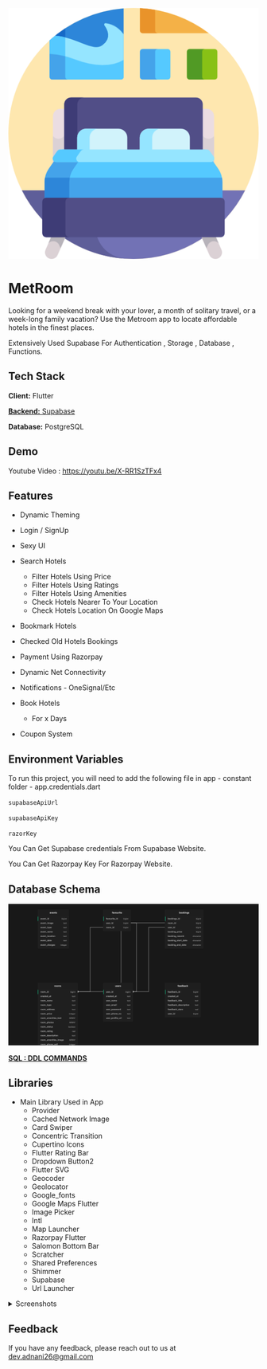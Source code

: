 <p align="center">
  <img src="https://raw.githubusercontent.com/Dev-Adnani/MetRoom-Flutter/main/assets/logo/logo.png" />
</p>

# MetRoom
 
Looking for a weekend break with your lover, a month of solitary travel, or a week-long family vacation? Use the Metroom app to locate affordable hotels in the finest places. 

Extensively Used Supabase For Authentication , Storage , Database , Functions.

## Tech Stack

**Client:** Flutter

[**Backend:** Supabase](https://supabase.com/)

**Database:** PostgreSQL

## Demo

Youtube Video : https://youtu.be/X-RR1SzTFx4

## Features

  - Dynamic Theming
  - Login / SignUp
  - Sexy UI

- Search Hotels
  - Filter Hotels Using Price
  - Filter Hotels Using Ratings
  - Filter Hotels Using Amenities
  - Check Hotels Nearer To Your Location
  - Check Hotels Location On Google Maps

- Bookmark Hotels
- Checked Old Hotels Bookings
- Payment Using Razorpay

- Dynamic Net Connectivity
- Notifications - OneSignal/Etc

- Book Hotels
  - For x Days
- Coupon System

## Environment Variables

To run this project, you will need to add the following file in app - constant folder - app.credentials.dart

`supabaseApiUrl`

`supabaseApiKey`

`razorKey`

You Can Get Supabase credentials From Supabase Website.

You Can Get Razorpay Key For Razorpay Website.

## Database Schema

<p align="center">
  <img src="https://github.com/Dev-Adnani/MetRoom-Flutter/blob/main/screenshots/db_schema.png" />
</p>

[**SQL : DDL COMMANDS**](https://github.com/Dev-Adnani/MetRoom-Flutter/blob/main/db_create.sql)

## Libraries

- Main Library Used in App 
    - Provider
    - Cached Network Image
    - Card Swiper
    - Concentric Transition
    - Cupertino Icons
    - Flutter Rating Bar
    - Dropdown Button2
    - Flutter SVG
    - Geocoder
    - Geolocator
    - Google_fonts
    - Google Maps Flutter
    - Image Picker
    - Intl
    - Map Launcher
    - Razorpay Flutter
    - Salomon Bottom Bar
    - Scratcher
    - Shared Preferences
    - Shimmer
    - Supabase
    - Url Launcher
    
<details>
  <summary>Screenshots </summary>
    
Screen 1               |  Screen 2  | Screen 3                            
:-------------------------:|:-------------------------:|:-------------------------:
![](https://github.com/Dev-Adnani/MetRoom-Flutter/blob/main/screenshots/screen_1-removebg-preview.png?raw=true)|![](https://github.com/Dev-Adnani/MetRoom-Flutter/blob/main/screenshots/screen_2-removebg-preview.png?raw=true)|![](https://github.com/Dev-Adnani/MetRoom-Flutter/blob/main/screenshots/screen_3-removebg-preview.png?raw=true)

Screen 4              |  Screen 5 | Screen 6                          
:-------------------------:|:-------------------------:|:-------------------------:
![](https://github.com/Dev-Adnani/MetRoom-Flutter/blob/main/screenshots/screen_4-removebg-preview.png?raw=true)|![](https://github.com/Dev-Adnani/MetRoom-Flutter/blob/main/screenshots/screen_5-removebg-preview.png?raw=true)|![](https://github.com/Dev-Adnani/MetRoom-Flutter/blob/main/screenshots/screen_6-removebg-preview.png?raw=true)

Screen 7              |  Screen 8 | Screen 9            |               Screen 10            |  Screen 11                 
:-------------------------:|:-------------------------:|:-------------------------:|:-------------------------:|:-------------------------:
![](https://github.com/Dev-Adnani/MetRoom-Flutter/blob/main/screenshots/screen_7-removebg-preview.png?raw=true)|![](https://github.com/Dev-Adnani/MetRoom-Flutter/blob/main/screenshots/screen_8-removebg-preview.png?raw=true)|![](https://github.com/Dev-Adnani/MetRoom-Flutter/blob/main/screenshots/screen_9-removebg-preview.png?raw=true)|![](https://github.com/Dev-Adnani/MetRoom-Flutter/blob/main/screenshots/screen_10-removebg-preview.png?raw=true)|![](https://github.com/Dev-Adnani/MetRoom-Flutter/blob/main/screenshots/screen_11-removebg-preview.png?raw=true)

           


</details>

## Feedback

If you have any feedback, please reach out to us at dev.adnani26@gmail.com

